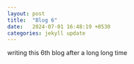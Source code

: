 ```yaml
---
layout: post
title:  "Blog 6"
date:   2024-07-01 16:48:19 +0530
categories: jekyll update
---
```


writing this 6th blog after a long long time